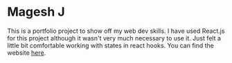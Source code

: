 #  Magesh J

This is a portfolio project to show off my web dev skills. I have used React.js for this project although it wasn't very much necessary to use it. Just felt a little bit comfortable working with states in react hooks. You can find the website [here](https://maheshj-945d7.web.app).
